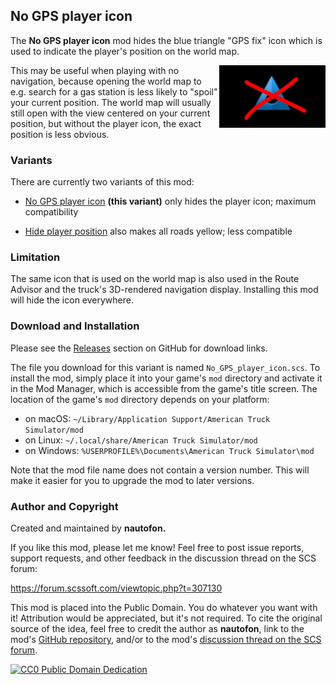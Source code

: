 ## No GPS player icon

The **No GPS player icon** mod hides the blue triangle "GPS fix" icon
which is used to indicate the player's position on the world map.

<img src="https://raw.githubusercontent.com/nautofon/No_GPS_player_icon/main/thumbnail.jpg" width="170" height="100" alt="" align="right">

This may be useful when playing with no navigation, because opening the
world map to e.g. search for a gas station is less likely to "spoil" your
current position. The world map will usually still open with the view
centered on your current position, but without the player icon, the exact
position is less obvious.

<!--
Screenshot: [World Map, without the GPS player icon](https://forum.scssoft.com/download/file.php?id=46779&mode=view)
-->

### Variants

There are currently two variants of this mod:

*	[No GPS player icon](https://github.com/nautofon/No_GPS_player_icon)
	**(this variant)**
	only hides the player icon; maximum compatibility

*	[Hide player position](https://github.com/nautofon/No_GPS_player_icon/tree/Hide_player_position)
	also makes all roads yellow; less compatible

### Limitation

The same icon that is used on the world map is also used in the Route Advisor
and the truck's 3D-rendered navigation display. Installing this mod will hide
the icon everywhere.

### Download and Installation

Please see the [Releases](https://github.com/nautofon/No_GPS_player_icon/releases)
section on GitHub for download links.

The file you download for this variant is named `No_GPS_player_icon.scs`.
To install the mod, simply place it into your game's `mod` directory and
activate it in the Mod Manager, which is accessible from the game's title
screen. The location of the game's `mod` directory depends on your platform:

* on macOS: `~/Library/Application Support/American Truck Simulator/mod`
* on Linux: `~/.local/share/American Truck Simulator/mod`
* on Windows: `%USERPROFILE%\Documents\American Truck Simulator\mod`

Note that the mod file name does not contain a version number.
This will make it easier for you to upgrade the mod to later versions.

### Author and Copyright

Created and maintained by **nautofon.**

If you like this mod, please let me know! Feel free to post issue reports,
support requests, and other feedback in the discussion thread on the SCS forum:

https://forum.scssoft.com/viewtopic.php?t=307130

This mod is placed into the Public Domain. You do whatever you want with it!
Attribution would be appreciated, but it's not required. To cite the original
source of the idea, feel free to credit the author as **nautofon**, link to
the mod's [GitHub repository](https://github.com/nautofon/No_GPS_player_icon),
and/or to the mod's
[discussion thread on the SCS forum](https://forum.scssoft.com/viewtopic.php?t=307130).

[![CC0 Public Domain Dedication](https://licensebuttons.net/p/zero/1.0/88x31.png)](http://creativecommons.org/publicdomain/zero/1.0/)

